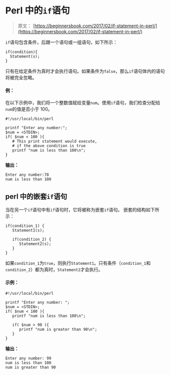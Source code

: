 # Perl 中的`if`语句

> 原文： [https://beginnersbook.com/2017/02/if-statement-in-perl/](https://beginnersbook.com/2017/02/if-statement-in-perl/)

`if`语句包含条件，后跟一个语句或一组语句，如下所示：

```
if(condition){
  Statement(s);
}
```

只有在给定条件为真时才会执行语句。如果条件为`false`，那么`if`语句体内的语句将被完全忽略。

#### 例：

在以下示例中，我们将一个整数值赋给变量`num`。使用`if`语句，我们检查分配给`num`的值是否小于 100。

```
#!/usr/local/bin/perl

printf "Enter any number:";
$num = <STDIN>;
if( $num < 100 ){
   # This print statement would execute,
   # if the above condition is true
   printf "num is less than 100\n";
}
```

**输出：**

```
Enter any number:78
num is less than 100
```

## perl 中的嵌套`if`语句

当在另一个`if`语句中有`if`语句时，它将被称为嵌套`if`语句。
嵌套的结构如下所示：

```
if(condition_1) {
   Statement1(s);

   if(condition_2) {
      Statement2(s);
   }
}
```

如果`condition_1`为`true`，则执行`Statement1`。只有条件（`condition_1`和`condition_2`）都为真时，`Statement2`才会执行。

#### 示例：

```
#!/usr/local/bin/perl

printf "Enter any number: ";
$num = <STDIN>;
if( $num < 100 ){
   printf "num is less than 100\n";

   if( $num > 90 ){
      printf "num is greater than 90\n";
   }
}
```

**输出：**

```
Enter any number: 99
num is less than 100
num is greater than 90
```